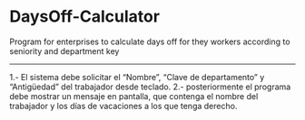 # DaysOff-Calculator
Program for enterprises to calculate days off for they workers according to seniority and department key

_______________________

1.- El sistema debe solicitar el “Nombre”, “Clave de departamento” y 
“Antigüedad” del trabajador desde teclado. 
2.- posteriormente el programa debe mostrar un mensaje en pantalla, que 
contenga el nombre del trabajador y los días de vacaciones a los que tenga 
derecho.